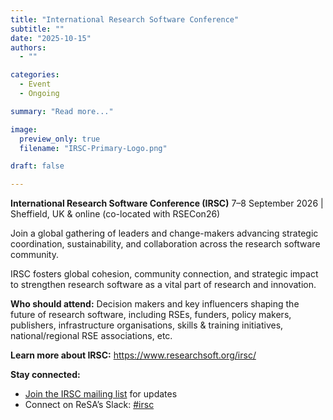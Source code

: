 ```yaml
---
title: "International Research Software Conference"
subtitle: ""
date: "2025-10-15"
authors:
  - ""

categories: 
  - Event
  - Ongoing

summary: "Read more..."

image:
  preview_only: true
  filename: "IRSC-Primary-Logo.png" 

draft: false  

---
```

**International Research Software Conference (IRSC)**
7–8 September 2026 | Sheffield, UK & online (co-located with RSECon26)

Join a global gathering of leaders and change-makers advancing strategic coordination, sustainability, and collaboration across the research software community.

IRSC fosters global cohesion, community connection, and strategic impact to strengthen research software as a vital part of research and innovation.

**Who should attend:**
Decision makers and key influencers shaping the future of research software, including RSEs, funders, policy makers, publishers, infrastructure organisations, skills & training initiatives, national/regional RSE associations, etc.

**Learn more about IRSC:** https://www.researchsoft.org/irsc/ 

**Stay connected:**
- [Join the IRSC mailing list](https://preview.mailerlite.io/forms/778129/164453536097109381/share) for updates
- Connect on ReSA’s Slack: [#irsc](https://researchsoft.slack.com/archives/C09D8QX9E2H) 

